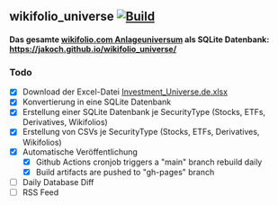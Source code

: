 ## wikifolio_universe [![Build](https://github.com/jakoch/wikifolio_universe/actions/workflows/build.yml/badge.svg)](https://github.com/jakoch/wikifolio_universe/actions/workflows/build.yml)

#### Das gesamte [wikifolio.com Anlageuniversum](https://www.wikifolio.com/de/de/hilfe/tutorials-trader/handel-hinweise/anlageuniversum) als SQLite Datenbank: https://jakoch.github.io/wikifolio_universe/

### Todo
- [x] Download der Excel-Datei [Investment_Universe.de.xlsx](https://wikifolio.blob.core.windows.net/prod-documents/Investment_Universe.de.xlsx) 
- [x] Konvertierung in eine SQLite Datenbank
- [x] Erstellung einer SQLite Datenbank je SecurityType (Stocks, ETFs, Derivatives, Wikifolios)
- [x] Erstellung von CSVs je SecurityType (Stocks, ETFs, Derivatives, Wikifolios)
- [x] Automatische Veröffentlichung 
  - [x] Github Actions cronjob triggers a "main" branch rebuild daily
  - [x] Build artifacts are pushed to "gh-pages" branch
- [ ] Daily Database Diff
- [ ] RSS Feed
